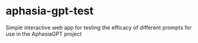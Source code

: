 # aphasia-gpt-test
Simple interactive web app for testing the efficacy of different prompts for use in the AphasiaGPT project
